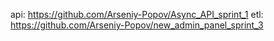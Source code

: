 api: https://github.com/Arseniy-Popov/Async_API_sprint_1
etl: https://github.com/Arseniy-Popov/new_admin_panel_sprint_3